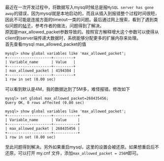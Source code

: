 ﻿最近在一次开发过程中，将数据写入mysql时候总是报```MySQL server has gone away```的错误，因为mysql就是本地启动的，而且从插入到报错整个过程时间很短，因此不可能是连接方面的timeout一类的问题。最后通过网上搜索，看到了遇到类似问题的[帖子](http://blog.csdn.net/fdipzone/article/details/51974165)，参考作者的做法，问题得到了解决。   
原因是max_allowed_packet参数导致的。按照官方解释增大这个参数可以使得从client到server端传递大数据时，系统能够分配更多的扩展内存来处理。   
首先查看mysql max_allowed_packet的值
```
mysql> show global variables like 'max_allowed_packet';
+--------------------+---------+
| Variable_name      | Value   |
+--------------------+---------+
| max_allowed_packet | 4194304 |
+--------------------+---------+
1 row in set (0.00 sec)
```
可以看到默认是4M，我的数据达到了5M多，难怪报错。修改如下
```
mysql> set global max_allowed_packet=268435456;
Query OK, 0 rows affected (0.00 sec)

mysql> show global variables like 'max_allowed_packet';
+--------------------+-----------+
| Variable_name      | Value     |
+--------------------+-----------+
| max_allowed_packet | 268435456 |
+--------------------+-----------+
1 row in set (0.00 sec)
```
至此问题得到解决。另外如果重启mysql，这里的设置会被还原。如果想重启后不还原，可以打开 my.cnf 文件，添加```max_allowed_packet = 256M```即可。